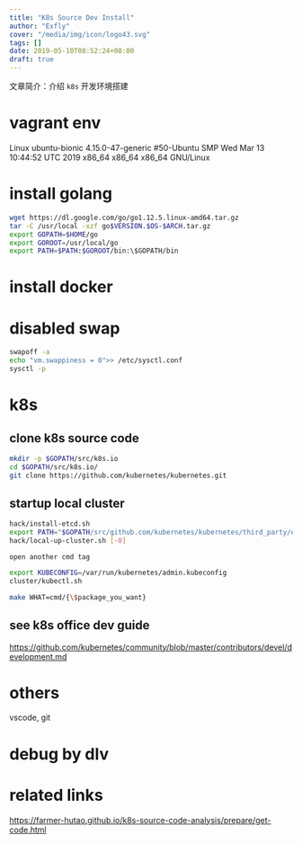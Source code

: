 ```yaml
---
title: "K8s Source Dev Install"
author: "Exfly"
cover: "/media/img/icon/logo43.svg"
tags: []
date: 2019-05-10T08:52:24+08:00
draft: true
---
```


文章简介：介绍 `k8s` 开发环境搭建

<!--more-->

# vagrant env

Linux ubuntu-bionic 4.15.0-47-generic #50-Ubuntu SMP Wed Mar 13 10:44:52 UTC 2019 x86_64 x86_64 x86_64 GNU/Linux

# install golang

```bash
wget https://dl.google.com/go/go1.12.5.linux-amd64.tar.gz
tar -C /usr/local -xzf go$VERSION.$OS-$ARCH.tar.gz
export GOPATH=$HOME/go
export GOROOT=/usr/local/go
export PATH=$PATH:$GOROOT/bin:\$GOPATH/bin
```

# install docker

# disabled swap

```bash
swapoff -a
echo "vm.swappiness = 0">> /etc/sysctl.conf
sysctl -p
```

# k8s

## clone k8s source code

```bash
mkdir -p $GOPATH/src/k8s.io
cd $GOPATH/src/k8s.io/
git clone https://github.com/kubernetes/kubernetes.git
```

## startup local cluster

```bash
hack/install-etcd.sh
export PATH="$GOPATH/src/github.com/kubernetes/kubernetes/third_party/etcd:${PATH}"
hack/local-up-cluster.sh [-0]
```

`open another cmd tag`

```bash
export KUBECONFIG=/var/run/kubernetes/admin.kubeconfig
cluster/kubectl.sh

make WHAT=cmd/{\$package_you_want}
```

## see k8s office dev guide

https://github.com/kubernetes/community/blob/master/contributors/devel/development.md

# others

vscode, git

# debug by dlv

# related links

https://farmer-hutao.github.io/k8s-source-code-analysis/prepare/get-code.html

